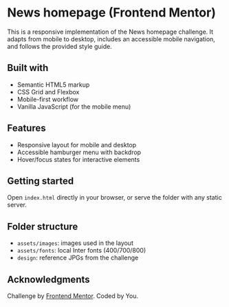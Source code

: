 # News homepage (Frontend Mentor)

This is a responsive implementation of the News homepage challenge. It adapts from mobile to desktop, includes an accessible mobile navigation, and follows the provided style guide.

## Built with

- Semantic HTML5 markup
- CSS Grid and Flexbox
- Mobile-first workflow
- Vanilla JavaScript (for the mobile menu)

## Features

- Responsive layout for mobile and desktop
- Accessible hamburger menu with backdrop
- Hover/focus states for interactive elements

## Getting started

Open `index.html` directly in your browser, or serve the folder with any static server.

## Folder structure

- `assets/images`: images used in the layout
- `assets/fonts`: local Inter fonts (400/700/800)
- `design`: reference JPGs from the challenge

## Acknowledgments

Challenge by [Frontend Mentor](https://www.frontendmentor.io?ref=challenge). Coded by You.
